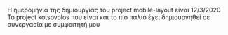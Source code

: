 Η ημερομηνία της δημιουργίας του project mobile-layout είναι 12/3/2020
To project kotsovolos που είναι και το πιο παλιό έχει δημιουργηθεί σε συνεργασία με συμφοιτητή μου 
